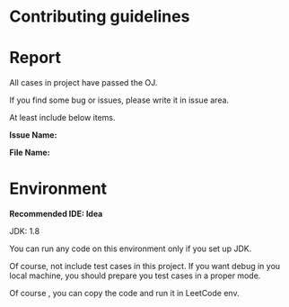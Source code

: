 # Contributing guidelines
 # Report

All cases in project have passed the OJ.

If you find some bug or issues, please write it in issue area. 

At least include below items.

**Issue Name:**  

**File Name:**





# Environment 

**Recommended IDE: Idea** 

JDK: 1.8

You can run any code on this environment only if you set up JDK.

Of course, not include test cases in this project. If you want debug in you local machine, you should prepare you test cases in a proper mode.

Of course , you can copy the code and run it in LeetCode env.













